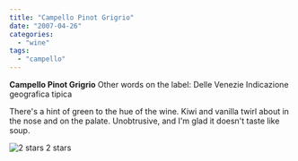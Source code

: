 ```yaml
---
title: "Campello Pinot Grigrio"
date: "2007-04-26"
categories:
  - "wine"
tags:
  - "campello"
---
```


**Campello Pinot Grigrio** Other words on the label: Delle Venezie Indicazione geografica tipica

There's a hint of green to the hue of the wine. Kiwi and vanilla twirl about in the nose and on the palate. Unobtrusive, and I'm glad it doesn't taste like soup.




<div class="caption">

![2 stars](http://www.rebeccagomezfarrell.com/wp-content/uploads/2009/02/rating_chicken11.gif "rating_chicken11") 2 stars</div>

